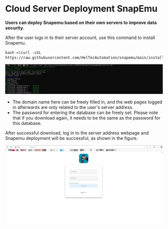 # Cloud Server Deployment SnapEmu

**Users can deploy Snapemu based on their own servers to improve data security.**

After the user logs in to their server account, use this command to install Snapemu.

```
bash <(curl -sSL https://raw.githubusercontent.com/HelTecAutomation/snapemu/main/install.sh)
```

![](img/cloud_server_deploy_snapemu/1.jpg)

- The domain name here can be freely filled in, and the web pages logged in afterwards are only related to the user's server address.
- The password for entering the database can be freely set. Please note that if you download again, it needs to be the same as the password for this database.

After successful download, log in to the server address webpage and Snapemu deployment will be successful, as shown in the figure.

![](img/cloud_server_deploy_snapemu/2.jpg)